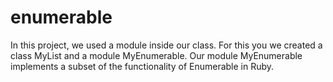 # enumerable
In this project, we used a module inside our class. For this you we created a class MyList and a module MyEnumerable. Our module MyEnumerable implements a subset of the functionality of Enumerable in Ruby.
